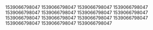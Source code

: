 1539066798047
1539066798047
1539066798047
1539066798047
1539066798047
1539066798047
1539066798047
1539066798047
1539066798047
1539066798047
1539066798047
1539066798047
1539066798047
1539066798047
1539066798047